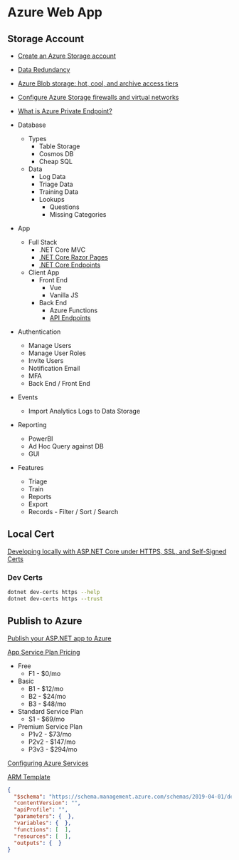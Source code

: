 # Azure Web App

## Storage Account

* [Create an Azure Storage account](https://docs.microsoft.com/en-us/azure/storage/common/storage-account-create?tabs=azure-portal)
* [Data Redundancy](https://docs.microsoft.com/en-us/azure/storage/common/storage-redundancy)
* [Azure Blob storage: hot, cool, and archive access tiers](https://docs.microsoft.com/en-us/azure/storage/blobs/storage-blob-storage-tiers?tabs=azure-portal)
* [Configure Azure Storage firewalls and virtual networks](https://docs.microsoft.com/en-us/azure/storage/common/storage-network-security)
* [What is Azure Private Endpoint?](https://docs.microsoft.com/en-us/azure/private-link/private-endpoint-overview#private-link-resource)


* Database
  * Types
    * Table Storage
    * Cosmos DB
    * Cheap SQL
  * Data
    * Log Data
    * Triage Data
    * Training Data
    * Lookups
      * Questions
      * Missing Categories
* App
  * Full Stack
    * .NET Core MVC
    * [.NET Core Razor Pages](https://docs.microsoft.com/en-us/aspnet/core/razor-pages/?view=aspnetcore-3.1&tabs=visual-studio)
    * [.NET Core Endpoints](https://docs.microsoft.com/en-us/aspnet/core/fundamentals/routing?view=aspnetcore-3.1#endpoint)
  * Client App
    * Front End
      * Vue
      * Vanilla JS
    * Back End
      * Azure Functions
      * [API Endpoints](https://github.com/ardalis/ApiEndpoints)
* Authentication
  * Manage Users
  * Manage User Roles
  * Invite Users
  * Notification Email
  * MFA
  * Back End / Front End
* Events
  * Import Analytics Logs to Data Storage
* Reporting
  * PowerBI
  * Ad Hoc Query against DB
  * GUI
* Features
  * Triage
  * Train
  * Reports
  * Export
  * Records - Filter / Sort / Search



## Local Cert

[Developing locally with ASP.NET Core under HTTPS, SSL, and Self-Signed Certs](https://www.hanselman.com/blog/DevelopingLocallyWithASPNETCoreUnderHTTPSSSLAndSelfSignedCerts.aspx)

### Dev Certs

```bash
dotnet dev-certs https --help
dotnet dev-certs https --trust
```

## Publish to Azure

[Publish your ASP.NET app to Azure](https://tutorials.visualstudio.com/aspnet-azure/intro)

[App Service Plan Pricing](https://azure.microsoft.com/en-us/pricing/details/app-service/linux/)

* Free
  * F1 - $0/mo
* Basic
  * B1 - $12/mo
  * B2 - $24/mo
  * B3 - $48/mo
* Standard Service Plan
  * S1 - $69/mo
* Premium Service Plan
  * P1v2 - $73/mo
  * P2v2 - $147/mo
  * P3v3 - $294/mo

[Configuring Azure Services](https://devblogs.microsoft.com/aspnet/configuring-azure-services-and-emulators-using-visual-studio/)

[ARM Template](https://docs.microsoft.com/en-us/azure/azure-resource-manager/templates/template-syntax)

```json
{
  "$schema": "https://schema.management.azure.com/schemas/2019-04-01/deploymentTemplate.json#",
  "contentVersion": "",
  "apiProfile": "",
  "parameters": {  },
  "variables": {  },
  "functions": [  ],
  "resources": [  ],
  "outputs": {  }
}
```
